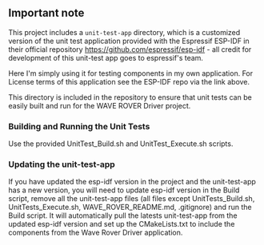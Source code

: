 ## Important note

This project includes a `unit-test-app` directory, which is a customized version of the unit test application provided with the Espressif ESP-IDF in their official repository https://github.com/espressif/esp-idf - all credit for development of this unit-test app goes to espressif's team. 

Here I'm simply using it for testing components in my own application. For License terms of this application see the ESP-IDF repo via the link above.

This directory is included in the repository to ensure that unit tests can be easily built and run for the WAVE ROVER Driver project.

### Building and Running the Unit Tests

Use the provided UnitTest_Build.sh and UnitTest_Execute.sh scripts.

### Updating the unit-test-app

If you have updated the esp-idf version in the project and the unit-test-app has a new version, you will need to update esp-idf version
in the Build script, remove all the unit-test-app files (all files except UnitTests_Build.sh, UnitTests_Execute.sh, WAVE_ROVER_README.md, .gitignore) and run the Build script. It will automatically pull the latests unit-test-app from the updated esp-idf version and set up the CMakeLists.txt to include the components from the Wave Rover Driver application.